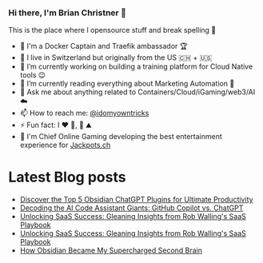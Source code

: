 ### Hi there, I'm Brian Christner 👋
This is the place where I opensource stuff and break spelling :rofl:

- 🐳 I'm a Docker Captain and Traefik ambassador :trophy:
- 📍 I live in Switzerland but originally from the US :switzerland: + :us:
- 🔭 I’m currently working on building a training platform for Cloud Native tools :wink:
- 🌱 I’m currently reading everything about Marketing Automation :book:
- 💬 Ask me about anything related to Containers/Cloud/iGaming/web3/AI :cloud:
- 📫 How to reach me: [@idomyowntricks](https://twitter.com/idomyowntricks)
- ⚡ Fun fact: I :heart: :bicyclist:, :ski: :mountain:
- 🎰 I'm Chief Online Gaming developing the best entertainment experience for [Jackpots.ch](https://www.jackpots.ch/)

# Latest Blog posts
<!-- BLOG-POST-LIST:START -->
- [Discover the Top 5 Obsidian ChatGPT Plugins for Ultimate Productivity](https://brianchristner.io/discover-the-top-5-obsidian-chatgpt-plugins-for-ultimate-productivity/)
- [Decoding the AI Code Assistant Giants: GitHub Copilot vs. ChatGPT](https://brianchristner.io/decoding-the-ai-code-assistant-giants-github-copilot-vs-chatgpt/)
- [Unlocking SaaS Success: Gleaning Insights from Rob Walling&#39;s SaaS Playbook](https://dev.to/vegasbrianc/unlocking-saas-success-gleaning-insights-from-rob-wallings-saas-playbook-4f99)
- [Unlocking SaaS Success: Gleaning Insights from Rob Walling&#39;s SaaS Playbook](https://brianchristner.io/unlocking-saas-success-gleaning-insights-from-rob-wallings-saas-playbook/)
- [How Obsidian Became My Supercharged Second Brain](https://dev.to/vegasbrianc/how-obsidian-became-my-supercharged-second-brain-371)
<!-- BLOG-POST-LIST:END -->
